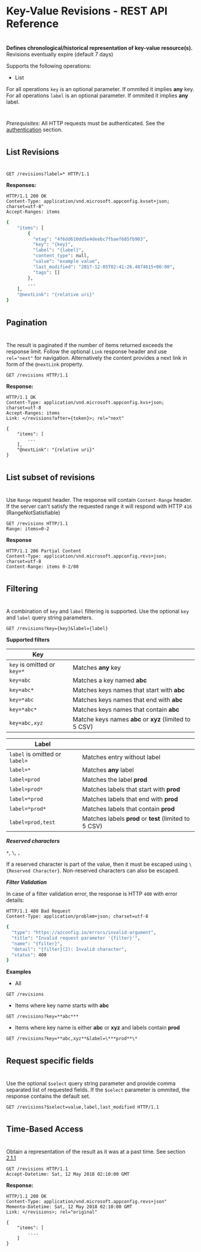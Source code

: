 # Key-Value Revisions - REST API Reference
#
**Defines chronological/historical representation of key-value resource(s).**
Revisions eventually expire (default 7 days)

Supports the following operations:
- List

For all operations ``key`` is an optional parameter. If ommited it implies **any** key.
For all operations ``label`` is an optional parameter. If ommited it implies **any** label.

#
#
*Prerequisites*: 
All HTTP requests must be authenticated. See the [authentication](./authentication.md) section.

#
#
## List Revisions
#
```
GET /revisions?label=* HTTP/1.1
```
**Responses:**
```
HTTP/1.1 200 OK
Content-Type: application/vnd.microsoft.appconfig.kvset+json; charset=utf-8"
Accept-Ranges: items
```

```sh
{
    "items": [
        {
          "etag": "4f6dd610dd5e4deebc7fbaef685fb903",
          "key": "{key}",
          "label": "{label}",
          "content_type": null,
          "value": "example value",
          "last_modified": "2017-12-05T02:41:26.4874615+00:00",
          "tags": []
        },
        ...
    ],
    "@nextLink": "{relative uri}"
}
```

#
#
#
## Pagination
#
The result is paginated if the number of items returned exceeds the response limit. Follow the optional ``Link`` response header and use ``rel="next"`` for navigation. 
Alternatively the content provides a next link in form of the ``@nextLink`` property.
```
GET /revisions HTTP/1.1
```
**Response:**
```
HTTP/1.1 OK
Content-Type: application/vnd.microsoft.appconfig.kvs+json; charset=utf-8
Accept-Ranges: items
Link: </revisions?after={token}>; rel="next"
```
```
{
    "items": [
        ...
    ],
    "@nextLink": "{relative uri}"
}
```
#
#
#
## List subset of revisions
#
Use ``Range`` request header. The response will contain ``Content-Range`` header. 
If the server can't satisfy the requested range it will respond with HTTP ``416`` (RangeNotSatisfiable)
```
GET /revisions HTTP/1.1
Range: items=0-2
```
**Response**
```
HTTP/1.1 206 Partial Content
Content-Type: application/vnd.microsoft.appconfig.revs+json; charset=utf-8
Content-Range: items 0-2/80
```

#
#
#
## Filtering
#
A combination of ```key``` and ```label``` filtering is supported. 
Use the optional ```key``` and ```label``` query string parameters. 

```
GET /revisions?key={key}&label={label}
```

**Supported filters**

|Key||
|--|--|
|```key``` is omitted or ```key=*```|Matches **any** key|
|```key=abc```|Matches a key named  **abc**|
|```key=abc*```|Matches keys names that start with **abc**|
|```key=*abc```|Matches keys names that end with **abc**|
|```key=*abc*```|Matches keys names that contain **abc**|
|```key=abc,xyz```|Matche keys names **abc** or **xyz** (limited to 5 CSV)|

|Label||
|--|--|
|```label``` is omitted or ```label=```|Matches entry without label|
|```label=*```|Matches **any** label|
|```label=prod```|Matches the label **prod**|
|```label=prod*```|Matches labels that start with **prod**|
|```label=*prod```|Matches labels that end with **prod**|
|```label=*prod*```|Matches labels that contain **prod**|
|```label=prod,test```|Matches labels **prod** or **test** (limited to 5 CSV)|


***Reserved characters***

```*```, ```\```, ```,```

If a reserved character is part of the value, then it must be escaped using ```\{Reserved Character}```. Non-reserved characters can also be escaped.


***Filter Validation***

In case of a filter validation error, the response is HTTP ```400``` with error details:

```
HTTP/1.1 400 Bad Request
Content-Type: application/problem+json; charset=utf-8
```
```sh 
{
  "type": "https://azconfig.io/errors/invalid-argument",
  "title": "Invalid request parameter '{filter}'",
  "name": "{filter}",
  "detail": "{filter}(2): Invalid character",
  "status": 400
}
```

**Examples**

- All
```
GET /revisions
```

- Items where key name starts with **abc**
```
GET /revisions?key=**abc***
```

- Items where key name is either **abc** or **xyz** and labels contain **prod**
```
GET /revisions?key=**abc,xyz**&label=\***prod**\*
```

#
#
#
## Request specific fields
#
Use the optional ``$select`` query string parameter and provide comma separated list of requested fields. If the ``$select`` parameter is ommited, the response contains the default set.
```
GET /revisions?$select=value,label,last_modified HTTP/1.1
```

#
#
#
## Time-Based Access
#
Obtain a representation of the result as it was at a past time. See section [2.1.1](https://tools.ietf.org/html/rfc7089#section-2.1)
```
GET /revisions HTTP/1.1
Accept-Datetime: Sat, 12 May 2018 02:10:00 GMT
```

**Response:**
```
HTTP/1.1 200 OK
Content-Type: application/vnd.microsoft.appconfig.revs+json"
Memento-Datetime: Sat, 12 May 2018 02:10:00 GMT
Link: </revisions>; rel="original"
```
```
{
    "items": [
        ....
    ]
}
```
